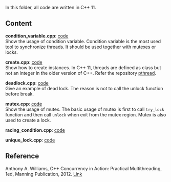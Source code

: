 In this folder, all code are written in C++ 11.

## Content
**condition_variable.cpp**: [code](https://github.com/wufan-home/concurrency/blob/master/cpp/thread/conditional_variable.cpp) <br>
Show the usage of condition variable. Condition variable is the most used tool to synchronize threads. It should be used together with mutexes or locks.

**create.cpp**: [code](https://github.com/wufan-home/concurrency/blob/master/cpp/thread/create.cpp) <br>
Show how to create instances. In C++ 11, threads are defined as class but not an integer in the older version of C++. Refer the repository [pthread]().

**deadlock.cpp**: [code](https://github.com/wufan-home/concurrency/blob/master/cpp/thread/deadlock.cpp)<br>
Give an example of dead lock. The reason is not to call the unlock function before break.

**mutex.cpp**: [code](https://github.com/wufan-home/concurrency/blob/master/cpp/thread/mutex.cpp) <br>
Show the usage of mutex. The basic usage of mutex is first to call ```try_lock``` function and then call ```unlock``` when exit from the mutex region. Mutex is also used to create a lock.

**racing_condition.cpp**: [code](https://github.com/wufan-home/concurrency/blob/master/cpp/thread/racing_condition.cpp) <br>

**unique_lock.cpp**: [code](https://github.com/wufan-home/concurrency/blob/master/cpp/thread/unique_lock.cpp) <br>

## Reference
Anthony A. Williams, C++ Concurrency in Action: Practical Multithreading, 1ed, Manning Publication, 2012. [Link](https://www.manning.com/books/c-plus-plus-concurrency-in-action-second-edition)<br>
